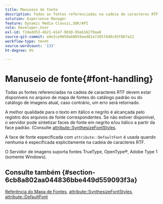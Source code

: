 ```yaml
---
title: Manuseio de fonte
description: Todas as fontes referenciadas na cadeia de caracteres RTF devem estar disponíveis no arquivo de mapa de fontes do catálogo padrão ou do catálogo de imagens atual, caso contrário, um erro será retornado.
solution: Experience Manager
feature: Dynamic Media Classic,SDK/API
role: Developer,User
exl-id: f24edd53-4b21-4147-9b50-95e616279aa8
source-git-commit: e8e3ce9850ab8059aed81e720574d0c93f867a22
workflow-type: tm+mt
source-wordcount: '133'
ht-degree: 0%

---
```


# Manuseio de fonte{#font-handling}

Todas as fontes referenciadas na cadeia de caracteres RTF devem estar disponíveis no arquivo de mapa de fontes do catálogo padrão ou do catálogo de imagens atual, caso contrário, um erro será retornado.

A melhor qualidade para o texto em itálico e negrito é alcançada pelo registro dos arquivos de fonte correspondentes. Se não estiver disponível, o servidor pode sintetizar faces de fonte em negrito e/ou itálico a partir da face padrão. (Consulte [attribute::SynthesizeFontStyles](/help/aem-is-ir-api/is-api/image-catalog/image-serving-api-ref/c-image-catalog-reference/c-attributes-reference/r-synthesizefontstyles.md).

A face de fonte especificada com `attribute::DefaultFont` é usada quando nenhuma é especificada explicitamente na cadeia de caracteres RTF.

O Servidor de imagens suporta fontes TrueType, OpenType®, Adobe Type 1 (somente Windows).

<!-- THIS APPEARS TO BE VERY OLD OUTDATED INFORMATION; URL IS DEAD TOO ## Photofont&reg; font support {#section-74560ae898cf4708aba4c8b4093f5f00}

Photofont&reg; fonts support `textPs=`, with the following restrictions:

* `\cf` is ignored in text spans that specify a Photofont font; Photofont font faces have predefined colors 
* Synthesized font styles are not supported; use of `\b` and `\i`require corresponding font map entries, otherwise an error is returned 

* Vertical text flow is not supported 
* Photofont fonts with 16-bit images are not supported 
* Photofont fonts with multiple glyphs per image are not supported 
* Naïve color conversion is applied unless the Photofont glyph images embed color profiles; in this case, relative colorimetric render intent and blackpoint compensation are always applied

See [https://www.photofont.com](https://www.photofont.com) for additional information. -->

## Consulte também {#section-6cb8a802aa044836bbe449d559093f3a}

[Referência do Mapa de Fontes](../../../../../is-api/image-catalog/image-serving-api-ref/c-image-catalog-reference/c-font-map-reference/c-font-map-reference.md#concept-f81f319d03c646c5a8ef87b3277dd37d), [attribute::SynthesizeFontStyles](../../../../../is-api/image-catalog/image-serving-api-ref/c-image-catalog-reference/c-attributes-reference/r-synthesizefontstyles.md#reference-1b12ba881b9146c793bcb07407cacb15), [attribute::DefaultFont](../../../../../is-api/image-catalog/image-serving-api-ref/c-image-catalog-reference/c-attributes-reference/r-defaultfont.md#reference-48b763ac254545e89a25c76ff7581107)
